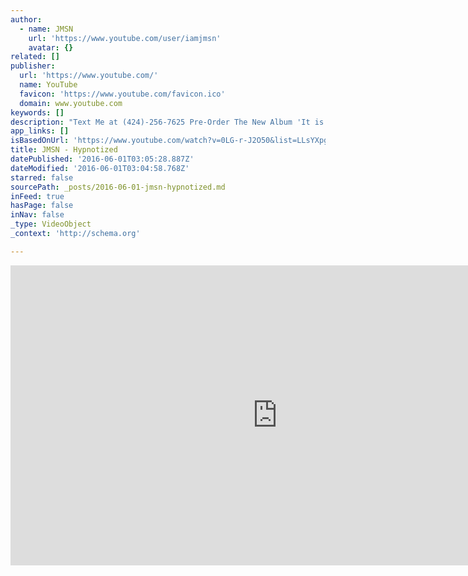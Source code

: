 ```yaml
---
author:
  - name: JMSN
    url: 'https://www.youtube.com/user/iamjmsn'
    avatar: {}
related: []
publisher:
  url: 'https://www.youtube.com/'
  name: YouTube
  favicon: 'https://www.youtube.com/favicon.ico'
  domain: www.youtube.com
keywords: []
description: "Text Me at (424)-256-7625 Pre-Order The New Album 'It is.' and get 'Cruel Intentions' Instantly. shop.iamjmsn.com/ itunes.apple.com/us/album/it-is./id1083256843 Director - James Knott Director of Photography - Alex Petek Producer - Tiffany L."
app_links: []
isBasedOnUrl: 'https://www.youtube.com/watch?v=0LG-r-J2O50&list=LLsYXpgSwUV3N8XVfVgPV0rw&index=26'
title: JMSN - Hypnotized
datePublished: '2016-06-01T03:05:28.887Z'
dateModified: '2016-06-01T03:04:58.768Z'
starred: false
sourcePath: _posts/2016-06-01-jmsn-hypnotized.md
inFeed: true
hasPage: false
inNav: false
_type: VideoObject
_context: 'http://schema.org'

---
```

<iframe src="https://cdn.embedly.com/widgets/media.html?src=https%3A%2F%2Fwww.youtube.com%2Fembed%2F0LG-r-J2O50%3Ffeature%3Doembed&amp;url=http%3A%2F%2Fwww.youtube.com%2Fwatch%3Fv%3D0LG-r-J2O50&amp;image=https%3A%2F%2Fi.ytimg.com%2Fvi%2F0LG-r-J2O50%2Fhqdefault.jpg&amp;key=b7d04c9b404c499eba89ee7072e1c4f7&amp;type=text%2Fhtml&amp;schema=youtube" width="854" height="480" scrolling="no" frameborder="0" allowfullscreen="" style=""></iframe>